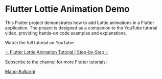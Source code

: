 # Flutter Lottie Animation Demo

This Flutter project demonstrates how to add Lottie animations in a Flutter application. The project is designed as a companion to the YouTube tutorial video, providing hands-on code examples and explanations.

Watch the full tutorial on YouTube:

[💥 Flutter Lottie Animation Tutorial | Step-by-Step 💡](https://youtu.be/OuHFpcdsLLI)

Subscribe to the channel for more Flutter tutorials:

[Manoj Kulkarni](https://www.youtube.com/c/ManojKulkarni30?sub_confirmation=1)
